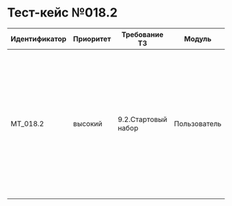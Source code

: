 # Тест-кейс №018.2


| Идентификатор | Приоритет |  Требование ТЗ  | Модуль | Шаги тест-кейса | Ожидаемый результат |
| ------ | ------ | ------ | ------ | ------ | ------ |
|     MT\_018.2   |  высокий  | 9.2\.Стартовый набор | Пользователь | **Проверка метода userInfo.** <br><br>   Предусловие: В базе данных существует пользователь(пользователь может быть новый)<br><br> 1\.Проверить баланс. <br>2\. Изменить колиство монет любым возможным способом в игре. <br>3\. Проверить что возвращает метод.|Запрос успешен. Сервер ответил как требуется. Метод получает данные пользователя из базы данных Answer<User, Monsters, Inventory>, значение баланса изменено|

 